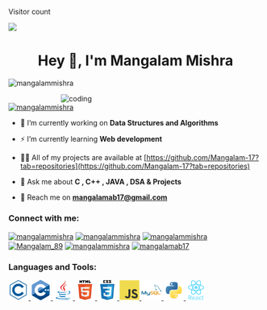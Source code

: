 <p align="center">

  Visitor count<br>

  <img src="https://profile-counter.glitch.me/MangalamMishra/count.svg" />

</p>

<h1 align="center">Hey 👋, I'm Mangalam Mishra</h1> 

<p align="left"> <img src="https://komarev.com/ghpvc/?username=mangalammishra&label=Profile%20views&color=0e75b6&style=flat" alt="mangalammishra" /> </p>

<img align="right" alt="coding" width ="400" src="https://user-images.githubusercontent.com/74038190/212284087-bbe7e430-757e-4901-90bf-4cd2ce3e1852.gif">



<p align="left"> <a href="https://twitter.com/mangalam_17" target="blank"><img src="https://img.shields.io/twitter/follow/mangalam_17?logo=twitter&style=for-the-badge" alt="mangalammishra" /></a> </p>


- 📝 I’m currently working on **Data Structures and Algorithms**


- ⚡️ I’m currently learning **Web development**


- 👨‍💻 All of my projects are available at [https://github.com/Mangalam-17?tab=repositories](https://github.com/Mangalam-17?tab=repositories)


- 💬 Ask me about **C , C++ , JAVA , DSA & Projects**


- 🔮 Reach me on **mangalamab17@gmail.com**


<h3 align="left">Connect with me:</h3>

<p align="left">

<a href="https://twitter.com/mangalam_17" target="blank"><img align="center" src="https://raw.githubusercontent.com/rahuldkjain/github-profile-readme-generator/master/src/images/icons/Social/twitter.svg" alt="mangalammishra" height="30" width="40" /></a> <a href="https://www.linkedin.com/in/mangalam-mishra-61a878249" target="blank"><img align="center" src="https://raw.githubusercontent.com/rahuldkjain/github-profile-readme-generator/master/src/images/icons/Social/linked-in-alt.svg" alt="mangalammishra" height="30" width="40" /></a> <a href="https://instagram.com/mangalam_17" target="blank"><img align="center" src="https://raw.githubusercontent.com/rahuldkjain/github-profile-readme-generator/master/src/images/icons/Social/instagram.svg" alt="mangalammishra" height="30" width="40" /></a> <a href="https://www.leetcode.com/Mangalam_89" target="blank"><img align="center" src="https://raw.githubusercontent.com/rahuldkjain/github-profile-readme-generator/master/src/images/icons/Social/leet-code.svg" alt="Mangalam_89" height="30" width="40" /></a>
<a href="https://www.codechef.com/users/mangalam17" target="blank"><img align="center" src="https://pbs.twimg.com/profile_images/1477930785537605633/ROTVNVz7_400x400.jpg" alt="mangalammishra" height="30" width="40" /></a> <a href="https://www.hackerrank.com/mangalamab17" target="blank"><img align="center" src="https://raw.githubusercontent.com/rahuldkjain/github-profile-readme-generator/master/src/images/icons/Social/hackerrank.svg" alt="mangalamab17" height="30" width="40" /></a> 

</p>


<h3 align="left">Languages and Tools:</h3>

<p align="left"> <a href="https://www.w3schools.com/c/" target="_blank" rel="noreferrer"> <img src="https://raw.githubusercontent.com/devicons/devicon/master/icons/c/c-line.svg" alt="c" width="40" height="40"/> </a> <a href="https://www.w3schools.com/cpp/" target="_blank" rel="noreferrer"> <img src="https://raw.githubusercontent.com/devicons/devicon/master/icons/cplusplus/cplusplus-original.svg" alt="cplusplus" width="40" height="40"/> </a> <a href="https://www.java.com" target="_blank" rel="noreferrer"> <img src="https://raw.githubusercontent.com/devicons/devicon/master/icons/java/java-original.svg" alt="java" width="40" height="40"/> </a> <a href="https://www.w3.org/html/" target="_blank" rel="noreferrer"> <img src="https://raw.githubusercontent.com/devicons/devicon/master/icons/html5/html5-original-wordmark.svg" alt="html5" width="40" height="40"/> </a> <a href="https://www.w3schools.com/css/" target="_blank" rel="noreferrer"> <img src="https://raw.githubusercontent.com/devicons/devicon/master/icons/css3/css3-original-wordmark.svg" alt="css3" width="40" height="40"/> </a> <a href="https://developer.mozilla.org/en-US/docs/Web/JavaScript" target="_blank" rel="noreferrer"> <img src="https://raw.githubusercontent.com/devicons/devicon/master/icons/javascript/javascript-original.svg" alt="javascript" width="40" height="40"/> </a> <a href="https://www.mysql.com/" target="_blank" rel="noreferrer"> <img src="https://raw.githubusercontent.com/devicons/devicon/master/icons/mysql/mysql-original-wordmark.svg" alt="mysql" width="40" height="40"/> </a> <a href="https://www.python.org" target="_blank" rel="noreferrer"> <img src="https://raw.githubusercontent.com/devicons/devicon/master/icons/python/python-original.svg" alt="python" width="40" height="40"/> </a> <a href="https://reactjs.org/" target="_blank" rel="noreferrer"> <img src="https://raw.githubusercontent.com/devicons/devicon/master/icons/react/react-original-wordmark.svg" alt="react" width="40" height="40"/> </a> </p>
